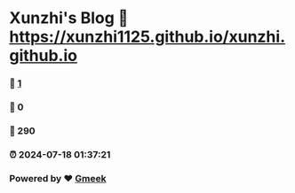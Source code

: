 # Xunzhi's Blog :link: https://xunzhi1125.github.io/xunzhi.github.io 
### :page_facing_up: [1](https://xunzhi1125.github.io/xunzhi.github.io/tag.html) 
### :speech_balloon: 0 
### :hibiscus: 290 
### :alarm_clock: 2024-07-18 01:37:21 
### Powered by :heart: [Gmeek](https://github.com/Meekdai/Gmeek)
